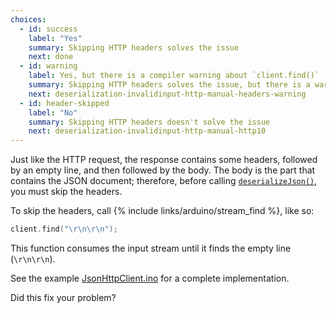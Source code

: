 ```yaml
---
choices:
  - id: success
    label: "Yes"
    summary: Skipping HTTP headers solves the issue
    next: done
  - id: warning
    label: Yes, but there is a compiler warning about `client.find()`
    summary: Skipping HTTP headers solves the issue, but there is a warning
    next: deserialization-invalidinput-http-manual-headers-warning
  - id: header-skipped
    label: "No"
    summary: Skipping HTTP headers doesn't solve the issue
    next: deserialization-invalidinput-http-manual-http10
---
```


Just like the HTTP request, the response contains some headers, followed by an empty line, and then followed by the body.
The body is the part that contains the JSON document; therefore, before calling [`deserializeJson()`](/v6/api/json/deserializejson/), you must skip the headers.

To skip the headers, call {% include links/arduino/stream_find %}, like so:

```c++
client.find("\r\n\r\n");
```

This function consumes the input stream until it finds the empty line (`\r\n\r\n`).

See the example [JsonHttpClient.ino](/v6/example/http-client/) for a complete implementation.

Did this fix your problem?